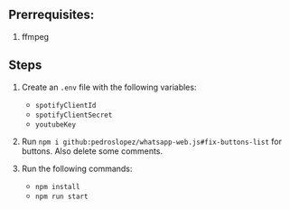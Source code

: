 ## Prerrequisites:

1. ffmpeg

## Steps

1. Create an `.env` file with the following variables: 

   - `spotifyClientId`
   - `spotifyClientSecret`
   - `youtubeKey`

2. Run `npm i github:pedroslopez/whatsapp-web.js#fix-buttons-list` for buttons. Also delete some comments.
3. Run the following commands:
   
   - `npm install`
   - `npm run start`